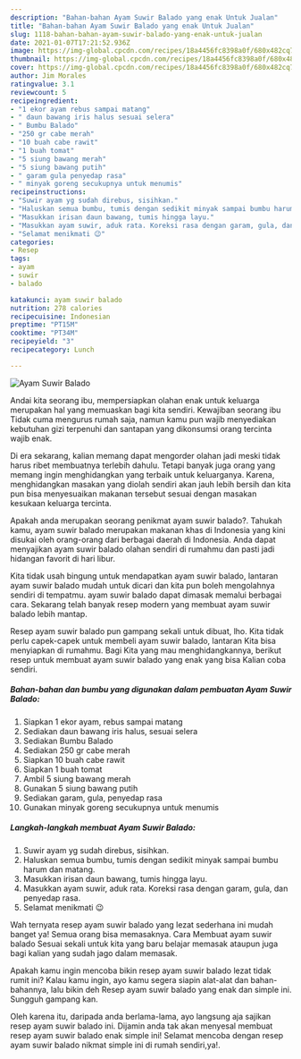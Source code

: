 ```yaml
---
description: "Bahan-bahan Ayam Suwir Balado yang enak Untuk Jualan"
title: "Bahan-bahan Ayam Suwir Balado yang enak Untuk Jualan"
slug: 1118-bahan-bahan-ayam-suwir-balado-yang-enak-untuk-jualan
date: 2021-01-07T17:21:52.936Z
image: https://img-global.cpcdn.com/recipes/18a4456fc8398a0f/680x482cq70/ayam-suwir-balado-foto-resep-utama.jpg
thumbnail: https://img-global.cpcdn.com/recipes/18a4456fc8398a0f/680x482cq70/ayam-suwir-balado-foto-resep-utama.jpg
cover: https://img-global.cpcdn.com/recipes/18a4456fc8398a0f/680x482cq70/ayam-suwir-balado-foto-resep-utama.jpg
author: Jim Morales
ratingvalue: 3.1
reviewcount: 5
recipeingredient:
- "1 ekor ayam rebus sampai matang"
- " daun bawang iris halus sesuai selera"
- " Bumbu Balado"
- "250 gr cabe merah"
- "10 buah cabe rawit"
- "1 buah tomat"
- "5 siung bawang merah"
- "5 siung bawang putih"
- " garam gula penyedap rasa"
- " minyak goreng secukupnya untuk menumis"
recipeinstructions:
- "Suwir ayam yg sudah direbus, sisihkan."
- "Haluskan semua bumbu, tumis dengan sedikit minyak sampai bumbu harum dan matang."
- "Masukkan irisan daun bawang, tumis hingga layu."
- "Masukkan ayam suwir, aduk rata. Koreksi rasa dengan garam, gula, dan penyedap rasa."
- "Selamat menikmati 😉"
categories:
- Resep
tags:
- ayam
- suwir
- balado

katakunci: ayam suwir balado 
nutrition: 278 calories
recipecuisine: Indonesian
preptime: "PT15M"
cooktime: "PT34M"
recipeyield: "3"
recipecategory: Lunch

---
```



![Ayam Suwir Balado](https://img-global.cpcdn.com/recipes/18a4456fc8398a0f/680x482cq70/ayam-suwir-balado-foto-resep-utama.jpg)

Andai kita seorang ibu, mempersiapkan olahan enak untuk keluarga merupakan hal yang memuaskan bagi kita sendiri. Kewajiban seorang ibu Tidak cuma mengurus rumah saja, namun kamu pun wajib menyediakan kebutuhan gizi terpenuhi dan santapan yang dikonsumsi orang tercinta wajib enak.

Di era  sekarang, kalian memang dapat mengorder olahan jadi meski tidak harus ribet membuatnya terlebih dahulu. Tetapi banyak juga orang yang memang ingin menghidangkan yang terbaik untuk keluarganya. Karena, menghidangkan masakan yang diolah sendiri akan jauh lebih bersih dan kita pun bisa menyesuaikan makanan tersebut sesuai dengan masakan kesukaan keluarga tercinta. 



Apakah anda merupakan seorang penikmat ayam suwir balado?. Tahukah kamu, ayam suwir balado merupakan makanan khas di Indonesia yang kini disukai oleh orang-orang dari berbagai daerah di Indonesia. Anda dapat menyajikan ayam suwir balado olahan sendiri di rumahmu dan pasti jadi hidangan favorit di hari libur.

Kita tidak usah bingung untuk mendapatkan ayam suwir balado, lantaran ayam suwir balado mudah untuk dicari dan kita pun boleh mengolahnya sendiri di tempatmu. ayam suwir balado dapat dimasak memalui berbagai cara. Sekarang telah banyak resep modern yang membuat ayam suwir balado lebih mantap.

Resep ayam suwir balado pun gampang sekali untuk dibuat, lho. Kita tidak perlu capek-capek untuk membeli ayam suwir balado, lantaran Kita bisa menyiapkan di rumahmu. Bagi Kita yang mau menghidangkannya, berikut resep untuk membuat ayam suwir balado yang enak yang bisa Kalian coba sendiri.

<!--inarticleads1-->

##### Bahan-bahan dan bumbu yang digunakan dalam pembuatan Ayam Suwir Balado:

1. Siapkan 1 ekor ayam, rebus sampai matang
1. Sediakan  daun bawang iris halus, sesuai selera
1. Sediakan  Bumbu Balado
1. Sediakan 250 gr cabe merah
1. Siapkan 10 buah cabe rawit
1. Siapkan 1 buah tomat
1. Ambil 5 siung bawang merah
1. Gunakan 5 siung bawang putih
1. Sediakan  garam, gula, penyedap rasa
1. Gunakan  minyak goreng secukupnya untuk menumis




<!--inarticleads2-->

##### Langkah-langkah membuat Ayam Suwir Balado:

1. Suwir ayam yg sudah direbus, sisihkan.
1. Haluskan semua bumbu, tumis dengan sedikit minyak sampai bumbu harum dan matang.
1. Masukkan irisan daun bawang, tumis hingga layu.
1. Masukkan ayam suwir, aduk rata. Koreksi rasa dengan garam, gula, dan penyedap rasa.
1. Selamat menikmati 😉




Wah ternyata resep ayam suwir balado yang lezat sederhana ini mudah banget ya! Semua orang bisa memasaknya. Cara Membuat ayam suwir balado Sesuai sekali untuk kita yang baru belajar memasak ataupun juga bagi kalian yang sudah jago dalam memasak.

Apakah kamu ingin mencoba bikin resep ayam suwir balado lezat tidak rumit ini? Kalau kamu ingin, ayo kamu segera siapin alat-alat dan bahan-bahannya, lalu bikin deh Resep ayam suwir balado yang enak dan simple ini. Sungguh gampang kan. 

Oleh karena itu, daripada anda berlama-lama, ayo langsung aja sajikan resep ayam suwir balado ini. Dijamin anda tak akan menyesal membuat resep ayam suwir balado enak simple ini! Selamat mencoba dengan resep ayam suwir balado nikmat simple ini di rumah sendiri,ya!.

